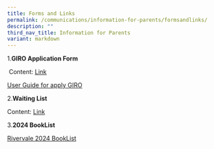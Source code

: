 ```yaml
---
title: Forms and Links
permalink: /communications/information-for-parents/formsandlinks/
description: ""
third_nav_title: Information for Parents
variant: markdown
---
```

1.**GIRO Application Form**

 Content:
					[Link](https://www.moe.gov.sg/financial-matters/fees/egiro)

[User Guide for apply GIRO](/files/Communications/user%20guide%20for%20egiro%20application.pdf)


2.**Waiting List**

Content:     [Link](https://form.gov.sg/6502c5f7d5cb3e0011056366)

3.**2024 BookList**

[Rivervale 2024 BookList](https://sites.google.com/moe.edu.sg/rivps2024booklist?usp=sharing)
